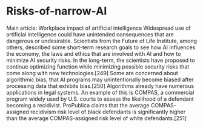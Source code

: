 # Risks-of-narrow-AI
Main article: Workplace impact of artificial intelligence Widespread use of artificial intelligence could have unintended consequences that are dangerous or undesirable. Scientists from the Future of Life Institute, among others, described some short-term research goals to see how AI influences the economy, the laws and ethics that are involved with AI and how to minimize AI security risks. In the long-term, the scientists have proposed to continue optimizing function while minimizing possible security risks that come along with new technologies.[249]  Some are concerned about algorithmic bias, that AI programs may unintentionally become biased after processing data that exhibits bias.[250] Algorithms already have numerous applications in legal systems. An example of this is COMPAS, a commercial program widely used by U.S. courts to assess the likelihood of a defendant becoming a recidivist. ProPublica claims that the average COMPAS-assigned recidivism risk level of black defendants is significantly higher than the average COMPAS-assigned risk level of white defendants.[251]
